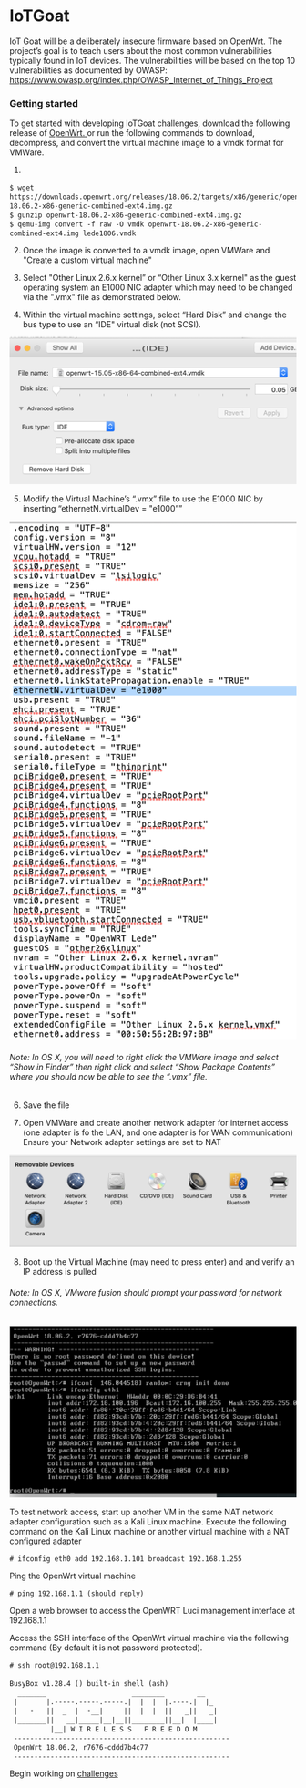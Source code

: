# IoTGoat
 IoT Goat will be a deliberately insecure firmware based on OpenWrt. The project’s goal is to teach users about the most common vulnerabilities typically found in IoT devices. The vulnerabilities will be based on the top 10 vulnerabilities as documented by OWASP: https://www.owasp.org/index.php/OWASP_Internet_of_Things_Project

<h3> Getting started </h3>

To get started with developing IoTGoat challenges, download the following release of [OpenWrt.
](https://downloads.openwrt.org/releases/18.06.2/targets/x86/generic/openwrt-18.06.2-x86-generic-combined-ext4.img.gz)
or run the following commands to download, decompress, and convert the virtual machine image to a vmdk format for VMWare.

1)
```
$ wget https://downloads.openwrt.org/releases/18.06.2/targets/x86/generic/openwrt-18.06.2-x86-generic-combined-ext4.img.gz
$ gunzip openwrt-18.06.2-x86-generic-combined-ext4.img.gz
$ qemu-img convert -f raw -O vmdk openwrt-18.06.2-x86-generic-combined-ext4.img lede1806.vmdk
```
2) Once the image is converted to a vmdk image, open VMWare and "Create a custom virtual machine"

3) Select "Other Linux 2.6.x kernel” or “Other Linux 3.x kernel" as the guest operating system an E1000 NIC adapter which may need to be changed via the ".vmx" file as demonstrated below.  

4) Within the virtual machine settings, select “Hard Disk” and change the bus type to use an “IDE" virtual disk (not SCSI).

![IDE](/images/IDE.png)

5) Modify the Virtual Machine’s “.vmx” file to use the E1000 NIC by inserting “ethernetN.virtualDev = "e1000””

![vmxiotgoat](/images/vmx.png)

###### Note: In OS X, you will need to right click the VMWare image and select “Show in Finder” then right click and select “Show Package Contents” where you should now be able to see the “.vmx” file.

6) Save the file

7) Open VMWare and create another network adapter for internet access (one adapter is fo the LAN, and one adapter is for WAN communication)
Ensure your Network adapter settings are set to NAT

![Network Adapters](/images/networkadapter.png)

8) Boot up the Virtual Machine (may need to press enter) and and verify an IP address is pulled
###### Note: In OS X, VMware fusion should prompt your password for network connections.

![ifconfig](/images/ifconfig.png)


To test network access, start up another VM in the same NAT network adapter configuration such as a Kali Linux machine.
Execute the following command on the Kali Linux machine or another virtual machine with a NAT configured adapter
```
# ifconfig eth0 add 192.168.1.101 broadcast 192.168.1.255
```
Ping the OpenWrt virtual machine
```
# ping 192.168.1.1 (should reply)
```
Open a web browser to access the OpenWRT Luci management interface at 192.168.1.1

Access the SSH interface of the OpenWrt virtual machine via the following command (By default it is not password protected).
```
# ssh root@192.168.1.1

BusyBox v1.28.4 () built-in shell (ash)
  _______                     ________        __
 |       |.-----.-----.-----.|  |  |  |.----.|  |_
 |   -   ||  _  |  -__|     ||  |  |  ||   _||   _|
 |_______||   __|_____|__|__||________||__|  |____|
          |__| W I R E L E S S   F R E E D O M
 -----------------------------------------------------
 OpenWrt 18.06.2, r7676-cddd7b4c77
 -----------------------------------------------------
```
Begin working on [challenges](/challenges/challenges.md)
